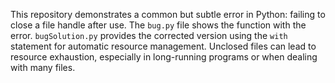 This repository demonstrates a common but subtle error in Python: failing to close a file handle after use.  The `bug.py` file shows the function with the error.  `bugSolution.py` provides the corrected version using the `with` statement for automatic resource management.  Unclosed files can lead to resource exhaustion, especially in long-running programs or when dealing with many files.